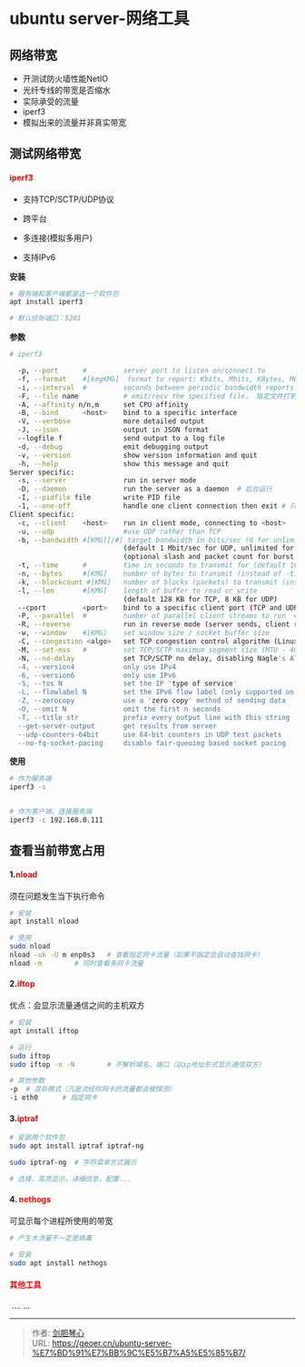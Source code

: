 # ubuntu server-网络工具




## 网络带宽

- 开测试防火墙性能NetIO
- 光纤专线的带宽是否缩水
- 实际承受的流量
- iperf3
- 模拟出来的流量并非真实带宽



## 测试网络带宽

#### <font color=red>iperf3</font>

- 支持TCP/SCTP/UDP协议

- 跨平台

- 多连接(模拟多用户)

- 支持IPv6

  

**安装**

```bash
# 服务端和客户端都是这一个软件包
apt install iperf3

# 默认侦听端口：5201
```



**参数**

```bash
# iperf3

  -p, --port      #         server port to listen on/connect to
  -f, --format    #[kmgKMG]  format to report: Kbits, Mbits, KBytes, MBytes
  -i, --interval  #         seconds between periodic bandwidth reports
  -F, --file name           # xmit/recv the specified file， 指定文件打到对方
  -A, --affinity n/n,m      set CPU affinity
  -B, --bind      <host>    bind to a specific interface
  -V, --verbose             more detailed output
  -J, --json                output in JSON format
  --logfile f               send output to a log file
  -d, --debug               emit debugging output
  -v, --version             show version information and quit
  -h, --help                show this message and quit
Server specific:
  -s, --server              run in server mode
  -D, --daemon              run the server as a daemon	# 后台运行
  -I, --pidfile file        write PID file
  -1, --one-off             handle one client connection then exit # 只接收第一个客户端的测试
Client specific:
  -c, --client    <host>    run in client mode, connecting to <host>
  -u, --udp                 #use UDP rather than TCP
  -b, --bandwidth #[KMG][/#] target bandwidth in bits/sec (0 for unlimited)  # 限制流量带宽
                            (default 1 Mbit/sec for UDP, unlimited for TCP)
                            (optional slash and packet count for burst mode)
  -t, --time      #         time in seconds to transmit for (default 10 secs) # 测试时长(默认10s)
  -n, --bytes     #[KMG]    number of bytes to transmit (instead of -t)
  -k, --blockcount #[KMG]   number of blocks (packets) to transmit (instead of -t or -n)
  -l, --len       #[KMG]    length of buffer to read or write
                            (default 128 KB for TCP, 8 KB for UDP)
  --cport         <port>    bind to a specific client port (TCP and UDP, default: ephemeral port)
  -P, --parallel  #         number of parallel client streams to run  # 并发数量
  -R, --reverse             run in reverse mode (server sends, client receives)
  -w, --window    #[KMG]    set window size / socket buffer size
  -C, --congestion <algo>   set TCP congestion control algorithm (Linux and FreeBSD only)
  -M, --set-mss   #         set TCP/SCTP maximum segment size (MTU - 40 bytes)
  -N, --no-delay            set TCP/SCTP no delay, disabling Nagle's Algorithm
  -4, --version4            only use IPv4
  -6, --version6            only use IPv6
  -S, --tos N               set the IP 'type of service'
  -L, --flowlabel N         set the IPv6 flow label (only supported on Linux)
  -Z, --zerocopy            use a 'zero copy' method of sending data
  -O, --omit N              omit the first n seconds
  -T, --title str           prefix every output line with this string
  --get-server-output       get results from server
  --udp-counters-64bit      use 64-bit counters in UDP test packets
  --no-fq-socket-pacing     disable fair-queuing based socket pacing

```



**使用**

```bash
# 作为服务端
iperf3 -s


# 作为客户端，连接服务端
iperf3 -c 192.168.0.111
```





## 查看当前带宽占用

#### 1.<font color=red>nload</font>

须在问题发生当下执行命令


```bash
# 安装
apt install nload

# 使用
sudo nload
nload -uk -U m enp0s3	# 查看指定网卡流量（如果不指定会自动查找网卡）
nload -m		# 同时查看多网卡流量
```



#### 2.<font color=red>iftop </font>

优点：会显示流量通信之间的主机双方

```bash
# 安装
apt install iftop

# 运行
sudo iftop
sudo iftop -n -N		# 不解析域名、端口（以ip地址形式显示通信双方）

# 其他参数
-p	# 混杂模式（凡是流经你网卡的流量都会被探测）
-i eth0		 # 指定网卡
```



#### 3.<font color=red>iptraf </font>


```bash
# 安装两个软件包
sudo apt install iptraf iptraf-ng

sudo iptraf-ng	# 字符菜单方式展示

# 选择，高亮显示，详细信息，配置...
```





#### 4. <font color=red>nethogs</font>

可显示每个进程所使用的带宽

```bash
# 产生大流量不一定是病毒

# 安装
sudo apt install nethogs

```



####  <font color=red>其他工具</font>

​	.... ...





























---

> 作者: [剑胆琴心](http://geoer.cn)  
> URL: https://geoer.cn/ubuntu-server-%E7%BD%91%E7%BB%9C%E5%B7%A5%E5%85%B7/  

